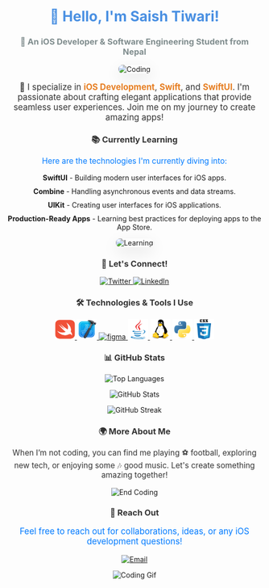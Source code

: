 

 <h1 align="center" style="font-family: -apple-system, BlinkMacSystemFont, 'Segoe UI', 'Roboto', 'Oxygen', 'Ubuntu', 'Cantarell', 'Fira Sans', 'Droid Sans', sans-serif; font-weight: bold; color: #4A90E2;">👋 Hello, I'm Saish Tiwari!</h1>
<h3 align="center" style="color: #7F8C8D;">🌟 An iOS Developer & Software Engineering Student from Nepal</h3>

<p align="center">
  <img src="https://user-images.githubusercontent.com/68688057/137184767-ec1b0720-e822-4f43-88aa-7d46f918b2d3.gif" alt="Coding" width="400" style="border-radius: 8px; box-shadow: 0 10px 30px rgba(0, 0, 0, 0.1);"/>
</p>

<p align="center" style="font-size: 1.2em; color: #333;">
  🚀 I specialize in <strong style="color: #E67E22;">iOS Development</strong>, <strong style="color: #E67E22;">Swift</strong>, and <strong style="color: #E67E22;">SwiftUI</strong>. 
  I'm passionate about crafting elegant applications that provide seamless user experiences. 
  Join me on my journey to create amazing apps!
</p>

<h3 align="center" style="color: #333;">📚 Currently Learning</h3>
<p align="center" style="font-size: 1.1em; color: #007aff;">
  Here are the technologies I'm currently diving into:
</p>

<ul style="list-style-type: none; padding: 0; text-align: center;">
  <li style="margin: 10px 0;">
    <strong>SwiftUI</strong> - Building modern user interfaces for iOS apps.
  </li>
  <li style="margin: 10px 0;">
    <strong>Combine</strong> - Handling asynchronous events and data streams.
  </li>
  <li style="margin: 10px 0;">
    <strong>UIKit</strong> - Creating user interfaces for iOS applications.
  </li>
  <li style="margin: 10px 0;">
    <strong>Production-Ready Apps</strong> - Learning best practices for deploying apps to the App Store.
  </li>
</ul>

<p align="center">
  <img src="https://media.giphy.com/media/qgQUggAC3Pfv687qPC/giphy.gif" alt="Learning" width="400" style="border-radius: 8px; box-shadow: 0 10px 30px rgba(0, 0, 0, 0.1);"/>
</p>

<h3 align="center" style="color: #333;">🤝 Let's Connect!</h3>
<p align="center">
  <a href="https://twitter.com/TiwariSaish" target="_blank">
    <img src="https://img.shields.io/badge/Twitter-%231DA1F2.svg?style=for-the-badge&logo=Twitter&logoColor=white" alt="Twitter"/>
  </a>
  <a href="https://www.linkedin.com/in/saish-tiwari-ba119a150" target="_blank">
    <img src="https://img.shields.io/badge/LinkedIn-%230077B5.svg?style=for-the-badge&logo=LinkedIn&logoColor=white" alt="LinkedIn"/>
  </a>
</p>

<h3 align="center" style="color: #333;">🛠️ Technologies & Tools I Use</h3>
<p align="center">
  <a href="https://developer.apple.com/swift/" target="_blank">
    <img src="https://raw.githubusercontent.com/devicons/devicon/master/icons/swift/swift-original.svg" alt="swift" width="40" height="40"/>
  </a>
  <a href="https://developer.apple.com/xcode/" target="_blank">
    <img src="https://raw.githubusercontent.com/devicons/devicon/master/icons/xcode/xcode-original.svg" alt="xcode" width="40" height="40"/>
  </a>
  <a href="https://www.figma.com/" target="_blank">
    <img src="https://www.vectorlogo.zone/logos/figma/figma-icon.svg" alt="figma" width="40" height="40"/>
  </a>
  <a href="https://www.java.com" target="_blank">
    <img src="https://raw.githubusercontent.com/devicons/devicon/master/icons/java/java-original.svg " alt="java" width="40" height="40"/>
  </a>
  <a href="https://www.linux.org/" target="_blank">
    <img src="https://raw.githubusercontent.com/devicons/devicon/master/icons/linux/linux-original.svg" alt="linux" width="40" height="40"/>
  </a>
  <a href="https://www.python.org" target="_blank">
    <img src="https://raw.githubusercontent.com/devicons/devicon/master/icons/python/python-original.svg" alt="python" width="40" height="40"/>
  </a>
  <a href="https://www.w3schools.com/css/" target="_blank">
    <img src="https://raw.githubusercontent.com/devicons/devicon/master/icons/css3/css3-original-wordmark.svg" alt="css3" width="40" height="40"/>
  </a>
</p>

<h3 align="center" style="color: #333;">📊 GitHub Stats</h3>
<p align="center">
  <img src="https://github-readme-stats.vercel.app/api/top-langs?username=SaishTiwari&show_icons=true&locale=en&layout=compact" alt="Top Languages" />
</p>
<p align="center">
  <img src="https://github-readme-stats.vercel.app/api?username=SaishTiwari&show_icons=true&locale=en" alt="GitHub Stats" />
</p>
<p align="center">
  <img src="https://github-readme-streak-stats.herokuapp.com/?user=SaishTiwari" alt="GitHub Streak" />
</p>

<h3 align="center" style="color: #333;">🌍 More About Me</h3>
<p align="center" style="font-size: 1.1em; color: #333;">
  When I’m not coding, you can find me playing ⚽ football, exploring new tech, or enjoying some 🎶 good music. 
  Let's create something amazing together!
</p>

<p align="center">
  <img src="https://media.giphy.com/media/836HiJc7pgzy8iNXCn/giphy.gif" alt="End Coding" width="300"/>
</p>

<h3 align="center" style="color: #333;">💬 Reach Out</h3>
<p align="center" style="font-size: 1.2em; color: #007aff;">
  Feel free to reach out for collaborations, ideas, or any iOS development questions!
</p>

<p align="center">
  <a href="mailto:tiwarisaish381@gmail.com">
    <img src="https://img.shields.io/badge/Email-%23EA4335.svg?style=for-the-badge&logo=gmail&logoColor=white" alt="Email"/>
  </a>
</p>

<p align="center">
  <img src="https://user-images.githubusercontent.com/68688057/137184767-ec1b0720-e822-4f43-88aa-7d46f918b2d3.gif" alt="Coding Gif" width="400"/>
</p> 
